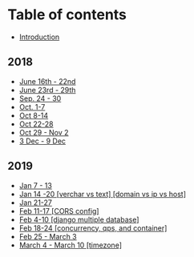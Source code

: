 # Table of contents

* [Introduction](README.md)

## 2018

* [June 16th - 22nd](2018/jun-16-22.md)
* [June 23rd - 29th](2018/jun-23-29.md)
* [Sep. 24 - 30](2018/sep.-24-30.md)
* [Oct. 1-7](2018/oct.-1-7.md)
* [Oct 8-14](2018/oct-8-14.md)
* [Oct 22-28](2018/oct-22-28.md)
* [Oct 29 - Nov 2](2018/oct-29-nov-2.md)
* [3 Dec - 9 Dec](2018/3-dec-9-dec.md)

## 2019

* [Jan 7 - 13](2019/jan-7-13.md)
* [Jan 14 -20 \[verchar vs text\] \[domain vs ip vs host\]](2019/jan-14-20.md)
* [Jan 21-27](2019/jan-21-27.md)
* [Feb 11-17 \[CORS config\]](2019/feb-11-17.md)
* [Feb 4-10 \[django multiple database\]](2019/feb-4-10.md)
* [Feb 18-24 \[concurrency, qps, and container\]](2019/feb-18-24-concurrency-and-qps.md)
* [Feb 25 - March 3](2019/feb-25-march-3.md)
* [March 4 - March 10 \[timezone\]](2019/march-4-march-10-timezone.md)

